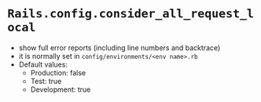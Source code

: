 # `Rails.config.consider_all_request_local`

* show full error reports (including line numbers and backtrace)
* it is normally set in `config/environments/<env name>.rb`
* Default values:
    * Production: false
    * Test: true
    * Development: true
